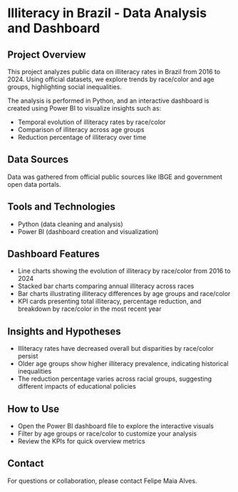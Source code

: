 # Illiteracy in Brazil - Data Analysis and Dashboard

## Project Overview
This project analyzes public data on illiteracy rates in Brazil from 2016 to 2024. Using official datasets, we explore trends by race/color and age groups, highlighting social inequalities.

The analysis is performed in Python, and an interactive dashboard is created using Power BI to visualize insights such as:
- Temporal evolution of illiteracy rates by race/color
- Comparison of illiteracy across age groups
- Reduction percentage of illiteracy over time

## Data Sources
Data was gathered from official public sources like IBGE and government open data portals.

## Tools and Technologies
- Python (data cleaning and analysis)
- Power BI (dashboard creation and visualization)

## Dashboard Features
- Line charts showing the evolution of illiteracy by race/color from 2016 to 2024
- Stacked bar charts comparing annual illiteracy across races
- Bar charts illustrating illiteracy differences by age groups and race/color
- KPI cards presenting total illiteracy, percentage reduction, and breakdown by race/color in the most recent year

## Insights and Hypotheses
- Illiteracy rates have decreased overall but disparities by race/color persist
- Older age groups show higher illiteracy prevalence, indicating historical inequalities
- The reduction percentage varies across racial groups, suggesting different impacts of educational policies

## How to Use
- Open the Power BI dashboard file to explore the interactive visuals
- Filter by age groups or race/color to customize your analysis
- Review the KPIs for quick overview metrics

## Contact
For questions or collaboration, please contact Felipe Maia Alves.

